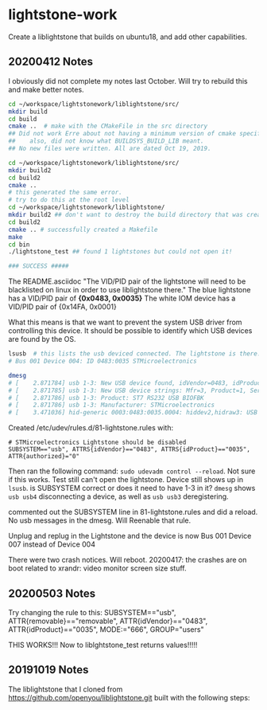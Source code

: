 # lightstone-work
Create a liblightstone that builds on ubuntu18, and add other capabilities.

## 20200412 Notes
I obviously did not complete my notes last October. Will try to rebuild this
and make better notes.

```bash
cd ~/workspace/lightstonework/liblightstone/src/
mkdir build
cd build
cmake ..  # make with the CMakeFile in the src directory
## Did not work Erre about not having a minimum version of cmake specified
##    also, did not know what BUILDSYS_BUILD_LIB meant.
## No new files were written. All are dated Oct 19, 2019.

cd ~/workspace/lightstonework/liblightstone/src/
mkdir build2
cd build2
cmake ..
# this generated the same error.
# try to do this at the root level
cd ~/workspace/lightstonework/liblightstone/
mkdir build2 ## don't want to destroy the build directory that was create Oct 19, 2019
cd build2
cmake .. # successfully created a Makefile
make
cd bin
./lightstone_test ## found 1 lightstones but could not open it!

### SUCCESS #####
```
The README.asciidoc "The VID/PID pair of the lightstone will need to be blacklisted on
linux in order to use liblightstone there."
The blue lightstone has a VID/PID pair of **{0x0483, 0x0035}**
The white IOM device has a VID/PID pair of {0x14FA, 0x0001}

What this means is that we want to prevent the system USB driver from controlling
this device. It should be possible to identify which USB devices are found by the
OS.
```bash
lsusb  # this lists the usb deviced connected. The lightstone is there:
# Bus 001 Device 004: ID 0483:0035 STMicroelectronics

dmesg
# [    2.871784] usb 1-3: New USB device found, idVendor=0483, idProduct=0035, bcdDevice= 1.11
# [    2.871785] usb 1-3: New USB device strings: Mfr=3, Product=1, SerialNumber=0
# [    2.871786] usb 1-3: Product: ST7 RS232 USB BIOFBK
# [    2.871786] usb 1-3: Manufacturer: STMicroelectronics
# [    3.471036] hid-generic 0003:0483:0035.0004: hiddev2,hidraw3: USB HID v1.10 Device [STMicroelectronics ST7 RS232 USB BIOFBK] on usb-0000:00:14.0-3/input0

```
Created /etc/udev/rules.d/81-lightstone.rules with:
```
# STMicroelectronics Lightstone should be disabled
SUBSYSTEM=="usb", ATTRS{idVendor}=="0483", ATTRS{idProduct}=="0035", ATTR{authorized}="0"
```
Then ran the following command: `sudo udevadm control --reload`. Not sure if this works. Test still can't open the lightstone.
Device still shows up in `lsusb`. is SUBSYSTEM correct or does it need to have 1-3 in it?
`dmesg` shows `usb usb4` disconnecting a device, as well as `usb usb3` deregistering.

commented out the SUBSYSTEM line in 81-lightstone.rules and did a reload. No usb messages in the dmesg. Will Reenable that rule.

Unplug and replug in the Lightstone and the device is now Bus 001 Device 007 instead of Device 004

There were two crash notices. Will reboot. 20200417: the crashes are on boot related to xrandr: video monitor screen size stuff.

## 20200503 Notes
Try changing the rule to this:
SUBSYSTEM=="usb", ATTR{removable}=="removable", ATTR{idVendor}=="0483", ATTR{idProduct}=="0035", MODE:="666", GROUP="users"

THIS WORKS!!! Now to liblghtstone_test returns values!!!!!


## 20191019 Notes
The liblightstone that I cloned from https://github.com/openyou/liblightstone.git
built with the following steps:

```bash

```
